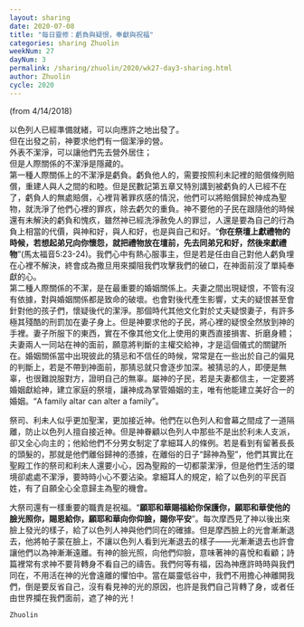 ```yaml
---
layout: sharing
date: 2020-07-08
title: "每日靈修：虧負與疑恨，奉獻與祝福"
categories: sharing Zhuolin
weekNum: 27
dayNum: 3
permalink: /sharing/zhuolin/2020/wk27-day3-sharing.html
author: Zhuolin
cycle: 2020
---
```

(from 4/14/2018)

以色列人已經準備就緒，可以向應許之地出發了。  
但在出發之前，神要求他們有一個潔淨的營。  
外表不潔淨，可以讓他們先去營外居住；  
但是人際關係的不潔淨是隱藏的。  
第一種人際關係上的不潔淨是虧負。虧負他人的，需要按照利未記裡的賠償條例賠償，重建人與人之間的和睦。但是民數記第五章又特別講到被虧負的人已經不在了，虧負人的無處賠償，心裡背著罪疚感的情況，他們可以將賠償歸於神成為聖物，就洗淨了他們心裡的罪疚，除去虧欠的重負。神不要他的子民在跟隨他的時候還有未解決的虧負和愧疚，雖然神已經洗淨赦免人的罪愆，人還是要為自己的行為負上相當的代價，與神和好，與人和好，也是與自己和好。“**你在祭壇上獻禮物的時候，若想起弟兄向你懷怨，就把禮物放在壇前，先去同弟兄和好，然後來獻禮物**”(馬太福音5:23-24)。我們心中有熱心服事主，但是若是任由自己對他人虧負埋在心裡不解決，終會成為撒旦用來攔阻我們攻擊我們的破口，在神面前沒了單純奉獻的心。  
第二種人際關係的不潔，是在最重要的婚姻關係上。夫妻之間出現疑恨，不管有沒有依據，對與婚姻關係都是致命的破壞。也會對後代產生影響，丈夫的疑恨甚至會針對他的孩子們，懷疑後代的潔淨。那個時代其他文化對於丈夫疑恨妻子，有許多極其殘酷的刑罰加在妻子身上。但是神要求他的子民，將心裡的疑恨全然放到神的手裡。妻子所服下的東西，實在不像其他文化上使用的東西直接損害、折磨身體；夫妻兩人一同站在神的面前，願意將判斷的主權交給神，才是這個儀式的關鍵所在。婚姻關係當中出現彼此的猜忌和不信任的時候，常常是在一些出於自己的偏見的判斷上，若是不帶到神面前，那猜忌就只會逐步加深。被猜忌的人，即便是無辜，也很難說服對方，證明自己的無辜。屬神的子民，若是夫妻都信主，一定要將婚姻獻給神，建立家庭的祭壇，讓神成為掌管婚姻的主，唯有他能建立美好合一的婚姻。“A family altar can alter a family”。  

祭司、利未人似乎更加聖潔，更加接近神。他們在以色列人和會幕之間成了一道隔離，防止以色列人擅自接近神。但是神眷顧以色列人中那些不是出於利未人支派，卻又全心向主的；他給他們不分男女制定了拿細耳人的條例。若是看到有留著長長的頭髮的，那就是他們離俗歸神的憑據，在離俗的日子“歸神為聖”，他們其實比在聖殿工作的祭司和利未人還要小心，因為聖殿的一切都蒙潔淨，但是他們生活的環境卻處處不潔淨，要時時小心不要沾染。拿細耳人的規定，給了以色列的平民百姓，有了自願全心全意歸主為聖的機會。  

大祭司還有一樣重要的職責是祝福。“**願耶和華賜福給你保護你，願耶和華使他的臉光照你，賜恩給你，願耶和華向你仰臉，賜你平安**”。每次摩西見了神以後出來臉上發光的樣子，給了以色列人神與他們同在的確據。但是摩西臉上的光會漸漸退去，他將帕子蒙在臉上，不讓以色列人看到光漸退去的樣子——光漸漸退去也許會讓他們以為神漸漸遠離。有神的臉光照，向他們仰臉，意味著神的喜悅和看顧；詩篇裡常有求神不要背轉身不看自己的禱告。我們何等有福，因為神應許時時與我們同在，不用活在神的光會遠離的懼怕中。當在屬靈低谷中，我們不用擔心神離開我們，倒是要反省自己，沒有看見神的光的原因，也許是我們自己背轉了身，或者任由世界攔在我們面前，遮了神的光！  

`Zhuolin`  

